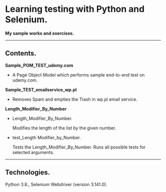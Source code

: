 # Learning testing with Python and Selenium.
**My sample works and exercises.**

---

## Contents.
**Sample_POM_TEST_udemy.com**
- A Page Object Model which performs sample end-to-end test on udemy.com.

**Sample_TEST_emailservice_wp.pl**
- Removes Spam and empties the Trash in wp.pl email service.

**Length_Modifier_By_Number**
- Length_Modifier_By_Number.

  Modifies the length of the list by the given number.
- test_Length Modifier_by_Number.

  Tests the Length_Modifier_By_Number. Runs all possible tests for selected arguments.

---

## Technologies.
Python 3.8.,
Selenium Webdriver (version 3.141.0).
